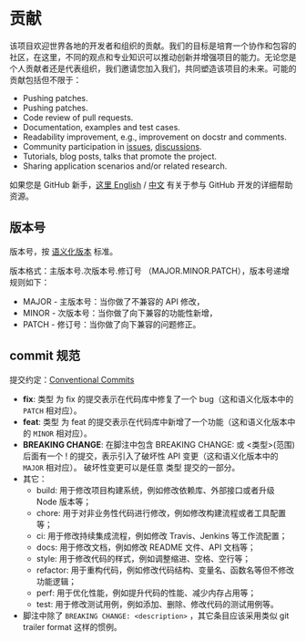 # 贡献

该项目欢迎世界各地的开发者和组织的贡献。我们的目标是培育一个协作和包容的社区，在这里，不同的观点和专业知识可以推动创新并增强项目的能力。无论您是个人贡献者还是代表组织，我们邀请您加入我们，共同塑造该项目的未来。可能的贡献包括但不限于：

* Pushing patches.
* Pushing patches.
* Code review of pull requests.
* Documentation, examples and test cases.
* Readability improvement, e.g., improvement on docstr and comments.
* Community participation in [issues](https://github.com/langfarm/langfarm/issues), [discussions](https://github.com/langfarm/langfarm/discussions).
* Tutorials, blog posts, talks that promote the project.
* Sharing application scenarios and/or related research.

如果您是 GitHub 新手，[这里 English](https://docs.github.com/en/pull-requests/collaborating-with-pull-requests) / [中文](https://docs.github.com/zh/pull-requests/collaborating-with-pull-requests) 有关于参与 GitHub 开发的详细帮助资源。

## 版本号

版本号，按 [语义化版本](https://semver.org/lang/zh-CN/) 标准。

版本格式：主版本号.次版本号.修订号 （MAJOR.MINOR.PATCH），版本号递增规则如下：

* MAJOR - 主版本号：当你做了不兼容的 API 修改，
* MINOR - 次版本号：当你做了向下兼容的功能性新增，
* PATCH - 修订号：当你做了向下兼容的问题修正。

## commit 规范

提交约定：[Conventional Commits](https://www.conventionalcommits.org/zh-hans/v1.0.0/)

* **fix**: 类型 为 fix 的提交表示在代码库中修复了一个 bug（这和语义化版本中的 ```PATCH``` 相对应）。
* **feat**: 类型 为 feat 的提交表示在代码库中新增了一个功能（这和语义化版本中的 ```MINOR``` 相对应）。
* **BREAKING CHANGE**: 在脚注中包含 BREAKING CHANGE: 或 <类型>(范围) 后面有一个 ! 的提交，表示引入了破坏性 API 变更（这和语义化版本中的 ```MAJOR``` 相对应）。 破坏性变更可以是任意 类型 提交的一部分。
* 其它：
  * build: 用于修改项目构建系统，例如修改依赖库、外部接口或者升级 Node 版本等；
  * chore: 用于对非业务性代码进行修改，例如修改构建流程或者工具配置等；
  * ci: 用于修改持续集成流程，例如修改 Travis、Jenkins 等工作流配置；
  * docs: 用于修改文档，例如修改 README 文件、API 文档等；
  * style: 用于修改代码的样式，例如调整缩进、空格、空行等；
  * refactor: 用于重构代码，例如修改代码结构、变量名、函数名等但不修改功能逻辑；
  * perf: 用于优化性能，例如提升代码的性能、减少内存占用等；
  * test: 用于修改测试用例，例如添加、删除、修改代码的测试用例等。
* 脚注中除了 ```BREAKING CHANGE: <description>``` ，其它条目应该采用类似 git trailer format 这样的惯例。

